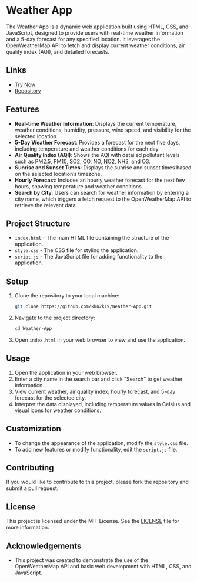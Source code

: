 # Weather App

The Weather App is a dynamic web application built using HTML, CSS, and JavaScript, designed to provide users with real-time weather information and a 5-day forecast for any specified location. It leverages the OpenWeatherMap API to fetch and display current weather conditions, air quality index (AQI), and detailed forecasts.

## Links

- [Try Now](https://kkn2k19.github.io/Weather-App/)
- [Repository](https://github.com/kkn2k19/Weather-App)


## Features

- **Real-time Weather Information**: Displays the current temperature, weather conditions, humidity, pressure, wind speed, and visibility for the selected location.
- **5-Day Weather Forecast**: Provides a forecast for the next five days, including temperature and weather conditions for each day.
- **Air Quality Index (AQI)**: Shows the AQI with detailed pollutant levels such as PM2.5, PM10, SO2, CO, NO, NO2, NH3, and O3.
- **Sunrise and Sunset Times**: Displays the sunrise and sunset times based on the selected location’s timezone.
- **Hourly Forecast**: Includes an hourly weather forecast for the next few hours, showing temperature and weather conditions.
- **Search by City**: Users can search for weather information by entering a city name, which triggers a fetch request to the OpenWeatherMap API to retrieve the relevant data.

## Project Structure

- `index.html` - The main HTML file containing the structure of the application.
- `style.css` - The CSS file for styling the application.
- `script.js` - The JavaScript file for adding functionality to the application.

## Setup

1. Clone the repository to your local machine:
    ```bash
    git clone https://github.com/kkn2k19/Weather-App.git
    ```

2. Navigate to the project directory:
    ```bash
    cd Weather-App
    ```

3. Open `index.html` in your web browser to view and use the application.

## Usage

1. Open the application in your web browser.
2. Enter a city name in the search bar and click "Search" to get weather information.
3. View current weather, air quality index, hourly forecast, and 5-day forecast for the selected city.
4. Interpret the data displayed, including temperature values in Celsius and visual icons for weather conditions.

## Customization

- To change the appearance of the application, modify the `style.css` file.
- To add new features or modify functionality, edit the `script.js` file.

## Contributing

If you would like to contribute to this project, please fork the repository and submit a pull request.

## License

This project is licensed under the MIT License. See the [LICENSE](LICENSE) file for more information.

## Acknowledgements

- This project was created to demonstrate the use of the OpenWeatherMap API and basic web development with HTML, CSS, and JavaScript.

